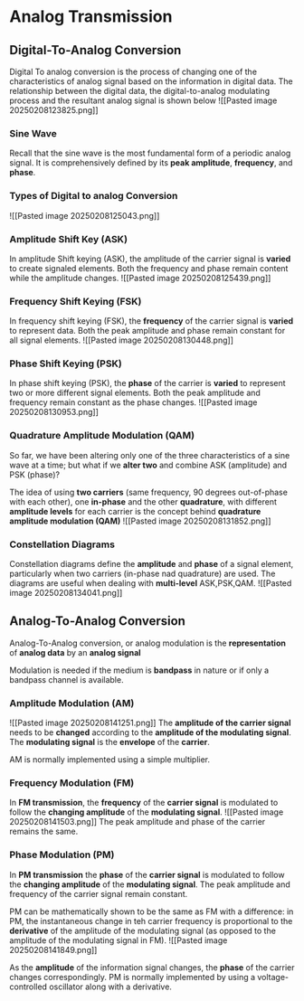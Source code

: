 # Analog Transmission
## Digital-To-Analog Conversion
Digital To analog conversion is the process of changing one of the characteristics of analog signal based on the information in digital data.
The relationship between the digital data, the digital-to-analog modulating process and the resultant analog signal is shown below
![[Pasted image 20250208123825.png]]
### Sine Wave
Recall that the sine wave is the most fundamental form of a periodic analog signal. It is comprehensively defined by its **peak amplitude**, **frequency**, and **phase**. 

### Types of Digital to analog Conversion
![[Pasted image 20250208125043.png]]
### Amplitude Shift Key (ASK)
In amplitude Shift keying (ASK), the amplitude of the carrier signal is **varied** to create signaled elements. Both the frequency and phase remain content while the amplitude changes.
![[Pasted image 20250208125439.png]]
### Frequency Shift Keying (FSK)
In frequency shift keying (FSK), the **frequency** of the carrier signal is **varied** to represent data. Both the peak amplitude and phase remain constant for all signal elements.
![[Pasted image 20250208130448.png]]
### Phase Shift Keying (PSK)
In phase shift keying (PSK), the **phase** of the carrier is **varied** to represent two or more different signal elements. Both the peak amplitude and frequency remain constant as the phase changes.
![[Pasted image 20250208130953.png]]
### Quadrature Amplitude Modulation (QAM)
So far, we have been altering only one of the three characteristics of a sine wave at a time; but what if we **alter two** and combine ASK (amplitude) and PSK (phase)?

The idea of using **two carriers** (same frequency, 90 degrees out-of-phase with each other), one **in-phase** and the other **quadrature**, with different **amplitude levels** for each carrier is the concept behind **quadrature amplitude modulation (QAM)**
![[Pasted image 20250208131852.png]]
### Constellation Diagrams
Constellation diagrams define the **amplitude** and **phase** of a signal element, particularly when two carriers (in-phase nad quadrature) are used. The diagrams are useful when dealing with **multi-level** ASK,PSK,QAM.
![[Pasted image 20250208134041.png]]
## Analog-To-Analog Conversion

Analog-To-Analog conversion, or analog modulation is the **representation** of **analog data** by an **analog signal**

Modulation is needed if the medium is **bandpass** in nature or if only a bandpass channel is available.
### Amplitude Modulation (AM)
![[Pasted image 20250208141251.png]]
The **amplitude of the carrier signal** needs to be **changed** according to the **amplitude of the modulating signal**. The **modulating signal** is the **envelope** of the **carrier**.

AM is normally implemented using a simple multiplier.
### Frequency Modulation (FM)
In **FM transmission**, the **frequency** of the **carrier signal** is modulated to follow the **changing amplitude** of the **modulating signal**.
![[Pasted image 20250208141503.png]]
The peak amplitude and phase of the carrier remains the same.
### Phase Modulation (PM)
In **PM transmission** the **phase** of the **carrier signal** is modulated to follow the **changing amplitude** of the **modulating signal**. The peak amplitude and frequency of the carrier signal remain constant.

PM can be mathematically shown to be the same as FM with a difference: in PM, the instantaneous change in teh carrier frequency is proportional to the **derivative** of the amplitude of the modulating signal (as opposed to the amplitude of the modulating signal in FM).
![[Pasted image 20250208141849.png]]

As the **amplitude** of the information signal changes, the **phase** of the carrier changes correspondingly.
PM is normally implemented by using a voltage-controlled oscillator along with a derivative.